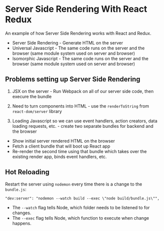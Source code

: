 # Server Side Rendering With React Redux

An example of how Server Side Rendering works with React and Redux.

- Server Side Rendering - Generate HTML on the server
- Universal Javascript - The same code runs on the server and the browser (same module system used on server and browser)
- Isomorphic Javascript - The same code runs on the server and the browser (same module system used on server and browser)


## Problems setting up Server Side Rendering

1. JSX on the server - Run Webpack on all of our server side code, then execure the bundle

2. Need to turn components into HTML - use the `renderToString` from `react-dom/server` library

3. Loading Javascript so we can use event handlers, action creators, data loading requests, etc. - create two separate bundles for backend and the browser
  - Show initial server rendered HTML on the browser
  - Fetch a client bundle that will boot up React app 
  - Re-render the second time using that bundle which takes over the existing render app, binds event handlers, etc.


## Hot Reloading

Restart the server using `nodemon` every time there is a change to the `bundle.js`:

```node
"dev:server": "nodemon --watch build --exec \"node build/bundle.js\"",
```

- The `--watch` flag tells Node, which folder needs to be listened to for changes.
- The `--exec` flag tells Node, which function to execute when change happens.



